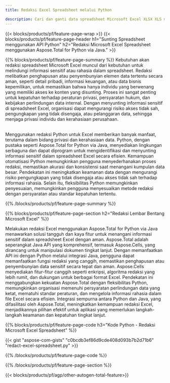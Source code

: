 ```yaml
---
title: Redaksi Excel Spreadsheet melalui Python 

description: Cari dan ganti data spreadsheet Microsoft Excel XLSX XLS melalui aplikasi Python Anda.
---
```


{{< blocks/products/pf/feature-page-wrap >}}
{{< blocks/products/pf/feature-page-header h1="Sunting Spreadsheet menggunakan API Python" h2="Redaksi Microsoft Excel Spreadsheet menggunakan Aspose.Total for Python via Java." >}}

{{% blocks/products/pf/feature-page-summary %}}
Kebutuhan akan redaksi spreadsheet Microsoft Excel muncul dari kebutuhan untuk melindungi informasi sensitif atau rahasia dalam spreadsheet. Redaksi melibatkan penghapusan atau penyembunyian elemen data tertentu secara aman, seperti detail pribadi, informasi keuangan, atau data bisnis kepemilikan, untuk memastikan bahwa hanya individu yang berwenang yang memiliki akses ke konten yang disunting. Proses ini sangat penting untuk kepatuhan terhadap peraturan privasi, persyaratan hukum, dan kebijakan perlindungan data internal. Dengan menyunting informasi sensitif di spreadsheet Excel, organisasi dapat mengurangi risiko akses tidak sah, pengungkapan yang tidak disengaja, atau pelanggaran data, sehingga menjaga privasi individu dan kerahasiaan perusahaan. <br /><br />

Menggunakan redaksi Python untuk Excel memberikan banyak manfaat, terutama dalam bidang privasi dan kerahasiaan data. Python, dengan pustaka seperti Aspose.Total for Python via Java, menyediakan lingkungan serbaguna dan dapat diprogram untuk mengidentifikasi dan menyunting informasi sensitif dalam spreadsheet Excel secara efisien. Kemampuan otomatisasi Python memungkinkan pengguna menyederhanakan proses redaksi, memastikan akurasi dan konsistensi saat menangani kumpulan data besar. Pendekatan ini meningkatkan keamanan data dengan mengurangi risiko pengungkapan yang tidak disengaja atau akses tidak sah terhadap informasi rahasia. Selain itu, fleksibilitas Python memungkinkan penyesuaian, memungkinkan pengguna menyesuaikan metode redaksi dengan persyaratan atau standar kepatuhan tertentu.

{{% /blocks/products/pf/feature-page-summary  %}}

{{% blocks/products/pf/feature-page-section  h2="Redaksi Lembar Bentang Microsoft Excel" %}}

Melakukan redaksi Excel menggunakan Aspose.Total for Python via Java menawarkan solusi tangguh dan kaya fitur untuk menangani informasi sensitif dalam spreadsheet Excel dengan aman. Aspose.Total adalah seperangkat Java API yang komprehensif, termasuk Aspose.Cells, yang dirancang untuk manipulasi dokumen tingkat lanjut. Dengan memanfaatkan API ini dengan Python melalui integrasi Java, pengguna dapat memanfaatkan fungsi redaksi yang canggih, memastikan penghapusan atau penyembunyian data sensitif secara tepat dan aman. Aspose.Cells menyediakan fitur-fitur canggih seperti enkripsi, algoritma redaksi yang lebih rumit, dan dukungan untuk berbagai format Excel. Pendekatan ini menggabungkan kekuatan Aspose.Total dengan fleksibilitas Python, memungkinkan organisasi memenuhi persyaratan perlindungan data yang ketat, mematuhi standar peraturan, dan mengelola informasi rahasia dalam file Excel secara efisien. Integrasi sempurna antara Python dan Java, yang difasilitasi oleh Aspose.Total, meningkatkan kemampuan redaksi Excel, menjadikannya pilihan efektif untuk aplikasi yang memerlukan langkah-langkah keamanan dan kepatuhan tingkat lanjut.

{{% blocks/products/pf/feature-page-code h3="Kode Python - Redaksi Microsoft Excel Spreadsheet" %}}

{{< gist "aspose-com-gists" "c0bcdb3ef86d9cde408d093b7b2d71b6" "redact-excel-spreadsheet.py" >}}

{{% /blocks/products/pf/feature-page-code  %}}

{{% /blocks/products/pf/feature-page-section %}}

{{< blocks/products/pf/agp/other-autogen-total-feature>}}